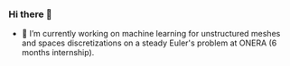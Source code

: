 ### Hi there 👋


- 🔭 I’m currently working on machine learning for unstructured meshes and spaces discretizations on a steady Euler's problem at ONERA (6 months internship). 
<!-- - 🌱 I’m currently learning ...
- 👯 I’m looking to collaborate on ...
- 🤔 I’m looking for help with ...
- 💬 Ask me about ...
- 📫 How to reach me: ...
- 😄 Pronouns: ...
- ⚡ Fun fact: ...
-->

